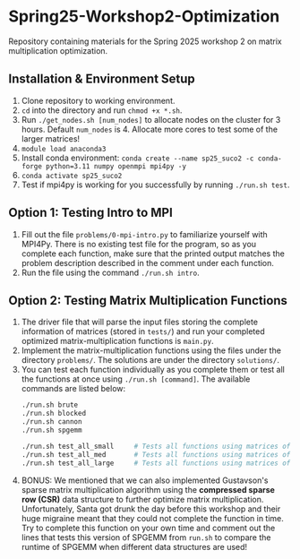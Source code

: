 # Spring25-Workshop2-Optimization

Repository containing materials for the Spring 2025 workshop 2 on matrix multiplication optimization.

## Installation & Environment Setup

1. Clone repository to working environment. 
2. `cd` into the directory and run `chmod +x *.sh`.
3. Run `./get_nodes.sh [num_nodes]` to allocate nodes on the cluster for 3 hours. Default `num_nodes` is 4. Allocate more cores to test some of the larger matrices!
4. `module load anaconda3`
5. Install conda environment: `conda create --name sp25_suco2 -c conda-forge python=3.11 numpy openmpi mpi4py -y`
6. `conda activate sp25_suco2`
7. Test if mpi4py is working for you successfully by running `./run.sh test`.

## Option 1: Testing Intro to MPI

1. Fill out the file `problems/0-mpi-intro.py` to familiarize yourself with MPI4Py. There is no existing test file for the program, so as you complete each function, make sure that the printed output matches the problem description described in the comment under each function.
2. Run the file using the command `./run.sh intro`.

## Option 2: Testing Matrix Multiplication Functions

1. The driver file that will parse the input files storing the complete information of matrices (stored in `tests/`) and run your completed optimized matrix-multiplication functions is `main.py`. 
2. Implement the matrix-multiplication functions using the files under the directory `problems/`. The solutions are under the directory `solutions/`.
3. You can test each function individually as you complete them or test all the functions at once using `./run.sh [command]`. The available commands are listed below:
    ```bash
    ./run.sh brute
    ./run.sh blocked
    ./run.sh cannon
    ./run.sh spgemm

    ./run.sh test_all_small     # Tests all functions using matrices of size (11 x 11)
    ./run.sh test_all_med       # Tests all functions using matrices of size (9914 x 9914)
    ./run.sh test_all_large     # Tests all functions using matrices of size (77360 x 77360)
    ```
4. BONUS: We mentioned that we can also implemented Gustavson's sparse matrix multiplication algorithm using the **compressed sparse row (CSR)** data structure to further optimize matrix multiplication. Unfortunately, Santa got drunk the day before this workshop and their huge migraine meant that they could not complete the function in time. Try to complete this function on your own time and comment out the lines that tests this version of SPGEMM from `run.sh` to compare the runtime of SPGEMM when different data structures are used!